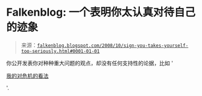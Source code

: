 <!--yml

category: 未分类

date: 2024-05-12 22:55:00

-->

# Falkenblog: 一个表明你太认真对待自己的迹象

> 来源：[`falkenblog.blogspot.com/2008/10/sign-you-takes-yourself-too-seriously.html#0001-01-01`](http://falkenblog.blogspot.com/2008/10/sign-you-takes-yourself-too-seriously.html#0001-01-01)

你公开发表你对种种重大问题的观点，却没有任何支持性的论据，比如 '

[我的对危机的看法](http://www.marginalrevolution.com/marginalrevolution/2008/10/my-views-on-the.html)

'.
